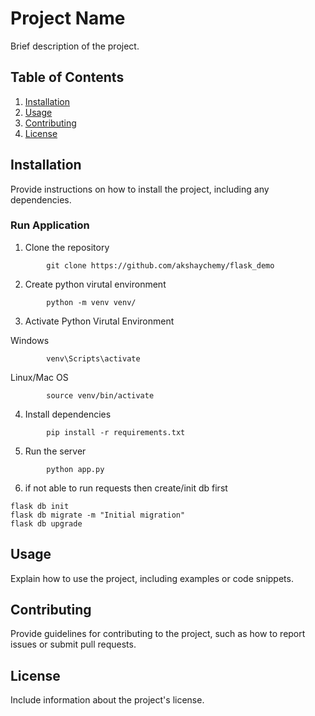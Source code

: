 
# Project Name

Brief description of the project.

## Table of Contents
1. [Installation](#installation)
2. [Usage](#usage)
3. [Contributing](#contributing)
4. [License](#license)

## Installation

Provide instructions on how to install the project, including any dependencies.

### Run Application

1. Clone the repository

```
        git clone https://github.com/akshaychemy/flask_demo
```

2. Create python virutal environment

```
        python -m venv venv/
```

3. Activate Python Virutal Environment

Windows

```
        venv\Scripts\activate
```
Linux/Mac OS
```
        source venv/bin/activate
```
4. Install dependencies
```
        pip install -r requirements.txt
```
5. Run the server
```
        python app.py
```

6. if not able to run requests then create/init db first

```
flask db init
flask db migrate -m "Initial migration"
flask db upgrade
```

## Usage

Explain how to use the project, including examples or code snippets.

## Contributing

Provide guidelines for contributing to the project, such as how to report issues or submit pull requests.

## License

Include information about the project's license.



